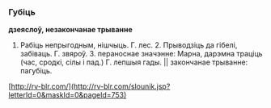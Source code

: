 ### Губіць
**дзеяслоў, незакончанае трыванне**

1. Рабіць непрыгодным, нішчыць. Г. лес. 2. Прыводзіць да гібелі, забіваць. Г. звяроў. 3. пераноснае значэнне: Марна, дарэмна траціць (час, сродкі, сілы і пад.) Г. лепшыя гады. || закончанае трыванне: пагубіць.

<a rel="author">[http://rv-blr.com/](http://rv-blr.com/slounik.jsp?letterId=0&maskId=0&pageId=753)</a>

